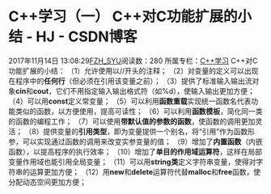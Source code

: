 # C++学习（一） C++对C功能扩展的小结 - HJ - CSDN博客
2017年11月14日 13:08:29[FZH_SYU](https://me.csdn.net/feizaoSYUACM)阅读数：280
所属专栏：[C++学习](https://blog.csdn.net/column/details/18257.html)
C++对C功能扩展的小结：
（1）允许使用以//开头的注释；
（2）对变量的定义可以出现在程序中的**任何行**（但必须在引用该变量之前）；
（3）提供了标准输入输出流对象**cin**和**cout**，它们不用指定输入输出格式符（如%d），使输入输出更加方便；
（4）可以用**const**定义常变量；
（5）可以利用**函数重载**实现统一函数名代表功能类似的函数，以方便使用，提高可读性；
（6）可以利用**函数模板**，简化同一类的函数的编程工作；
（7）可以使用**带默认值的参数的函数**，使函数的调用更加灵活；
（8）提供变量的**引用类型**，即为变量提供一个别名，将“引用”作为函数形参，可以实现通过函数的调用来改变实参变量的值；
（9）增加了**内置函数**（内嵌函数），以提高程序的执行效率；
（10）增加了**单目的作用域运算符**，这样在局部变量作用域也能引用全局变量；
（11）可以用**string类**定义字符串变量，使得对字符串的运算更加方便；
（12）用**new**和**delete**运算符代替**malloc**和**free**函数，使分配动态空间更加方便；
